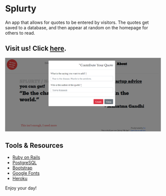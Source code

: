 # Splurty

An app that allows for quotes to be entered by visitors. The quotes get saved to a database, and then appear at random on the homepage for others to read.

## Visit us! Click [here](https://splurty-rajkumar-mukerjee.herokuapp.com/).

![Splurty Screenshot](./app/assets/images/splurty_screenshot.png)

## Tools & Resources

* [Ruby on Rails](https://rubyonrails.org/) 
* [PostgreSQL](https://www.postgresql.org/)
* [Bootstrap](https://getbootstrap.com/)
* [Google Fonts](https://fonts.google.com/)
* [Heroku](https://www.heroku.com/)

Enjoy your day!